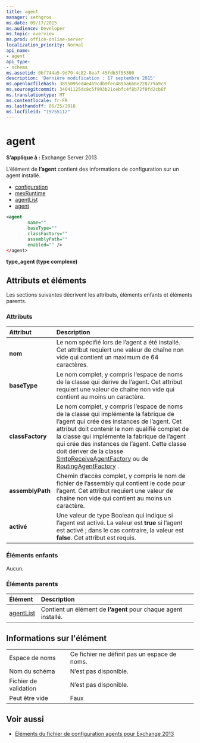 ```yaml
---
title: agent
manager: sethgros
ms.date: 09/17/2015
ms.audience: Developer
ms.topic: overview
ms.prod: office-online-server
localization_priority: Normal
api_name:
- agent
api_type:
- schema
ms.assetid: 0bf744a5-9d79-4c82-8ea7-45fdb3f55300
description: 'Dernière modification : 17 septembre 2015'
ms.openlocfilehash: 3895095ed4e469cdb9fec489ba6b6e228779a9c8
ms.sourcegitcommit: 34041125dc8c5f993b21cebfc4f8b72f0fd2cb6f
ms.translationtype: MT
ms.contentlocale: fr-FR
ms.lasthandoff: 06/25/2018
ms.locfileid: "19755112"
---
```

# <a name="agent"></a>agent
  
**S’applique à :** Exchange Server 2013
  
L’élément de **l’agent** contient des informations de configuration sur un agent installé. 
  
- [configuration](configuration.md) 
- [mexRuntime](mexruntime.md)
- [agentList](agentlist.md)
- [agent](agent.md)
  
```XML
<agent
        name=""
        baseType=""
        classFactory=""
        assemblyPath=""
        enabled="" />
</agent>
```

**type_agent (type complexe)**

## <a name="attributes-and-elements"></a>Attributs et éléments

Les sections suivantes décrivent les attributs, éléments enfants et éléments parents.
  
### <a name="attributes"></a>Attributs

|**Attribut**|**Description**|
|:-----|:-----|
|**nom** <br/> |Le nom spécifié lors de l’agent a été installé. Cet attribut requiert une valeur de chaîne non vide qui contient un maximum de 64 caractères.  <br/> |
|**baseType** <br/> |Le nom complet, y compris l’espace de noms de la classe qui dérive de l’agent. Cet attribut requiert une valeur de chaîne non vide qui contient au moins un caractère.  <br/> |
|**classFactory** <br/> |Le nom complet, y compris l’espace de noms de la classe qui implémente la fabrique de l’agent qui crée des instances de l’agent. Cet attribut doit contenir le nom qualifié complet de la classe qui implémente la fabrique de l’agent qui crée des instances de l’agent. Cette classe doit dériver de la classe [SmtpReceiveAgentFactory](https://msdn.microsoft.com/library/Microsoft.Exchange.Data.Transport.Smtp.SmtpReceiveAgentFactory.aspx) ou de [RoutingAgentFactory](https://msdn.microsoft.com/library/Microsoft.Exchange.Data.Transport.Routing.RoutingAgentFactory.aspx) .  <br/> |
|**assemblyPath** <br/> |Chemin d’accès complet, y compris le nom de fichier de l’assembly qui contient le code pour l’agent. Cet attribut requiert une valeur de chaîne non vide qui contient au moins un caractère.  <br/> |
|**activé** <br/> |Une valeur de type Boolean qui indique si l’agent est activé. La valeur est **true** si l’agent est activé ; dans le cas contraire, la valeur est **false**. Cet attribut est requis.  <br/> |
   
### <a name="child-elements"></a>Éléments enfants

Aucun.
  
### <a name="parent-elements"></a>Éléments parents

|**Élément**|**Description**|
|:-----|:-----|
|[agentList](agentlist.md) <br/> |Contient un élément de **l’agent** pour chaque agent installé.  <br/> |
   
## <a name="element-information"></a>Informations sur l'élément

|||
|:-----|:-----|
|Espace de noms  <br/> |Ce fichier ne définit pas un espace de noms.  <br/> |
|Nom du schéma  <br/> |N’est pas disponible.  <br/> |
|Fichier de validation  <br/> |N’est pas disponible.  <br/> |
|Peut être vide  <br/> |Faux  <br/> |
   
## <a name="see-also"></a>Voir aussi

- [Éléments du fichier de configuration agents pour Exchange 2013](agents-configuration-file-elements-for-exchange-2013.md)

